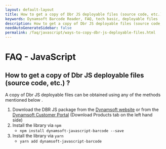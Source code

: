 ```yaml
---
layout: default-layout
title: How to get a copy of Dbr JS deployable files (source code, etc.) ?
keywords: Dynamsoft Barcode Reader, FAQ, tech basic, deployable files
description: How to get a copy of Dbr JS deployable files (source code, etc.) ?
needAutoGenerateSidebar: false
permalink: /faq/javascript/ways-to-copy-dbr-js-deployable-files.html
---
```


# FAQ - JavaScript

## How to get a copy of Dbr JS deployable files (source code, etc.) ?

A copy of Dbr JS deployable files can be obtained using any of the methods mentioned below .

1. Download the DBR JS package from the [Dynamsoft website](https://www.dynamsoft.com/barcode-reader/downloads) or from the [Dynamsoft Customer Portal](https://www.dynamsoft.com/customer/download) (Download Products tab on the left hand side)
2. Install the library via `npm`
    * `npm install dynamsoft-javascript-barcode --save`
3. Install the library via `yarn`
    * `yarn add dynamsoft-javascript-barcode`
